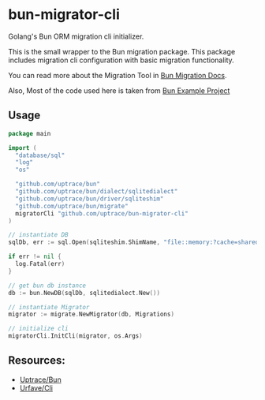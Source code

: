 # bun-migrator-cli

Golang's Bun ORM migration cli initializer.

This is the small wrapper to the Bun migration package. This package includes migration cli configuration with basic migration functionality.

You can read more about the Migration Tool in [Bun Migration Docs](https://bun.uptrace.dev/guide/migrations.html).

Also, Most of the code used here is taken from [Bun Example Project](https://github.com/uptrace/bun/tree/master/example/migrate)

## Usage

```go
package main

import (
  "database/sql"
  "log"
  "os"

  "github.com/uptrace/bun"
  "github.com/uptrace/bun/dialect/sqlitedialect"
  "github.com/uptrace/bun/driver/sqliteshim"
  "github.com/uptrace/bun/migrate"
  migratorCli "github.com/uptrace/bun-migrator-cli"
)

// instantiate DB
sqlDb, err := sql.Open(sqliteshim.ShimName, "file::memory:?cache=shared")

if err != nil {
  log.Fatal(err)
}

// get bun db instance
db := bun.NewDB(sqlDb, sqlitedialect.New())

// instantiate Migrator
migrator := migrate.NewMigrator(db, Migrations)

// initialize cli
migratorCli.InitCli(migrator, os.Args)
```

## Resources:

- [Uptrace/Bun](https://github.com/uptrace/bun)
- [Urfave/Cli](https://github.com/urfave/cli)
